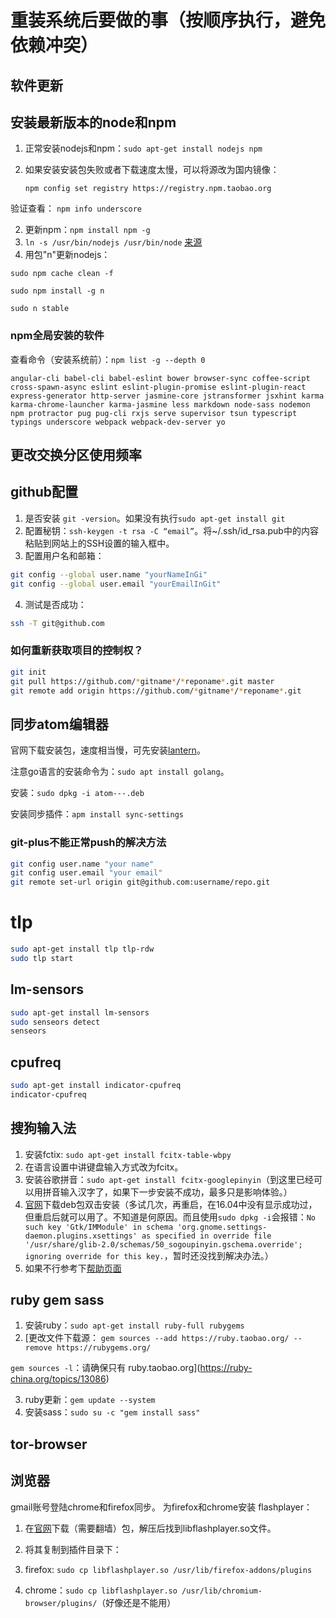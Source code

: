 # 重装系统后要做的事（按顺序执行，避免依赖冲突）

## 软件更新

## 安装最新版本的node和npm

1.  正常安装nodejs和npm：`sudo apt-get install nodejs npm`
2.  如果安装安装包失败或者下载速度太慢，可以将源改为国内镜像：

    `npm config set registry https://registry.npm.taobao.org`

验证查看： `npm info underscore`

2.  更新npm：`npm install npm -g`
3.  `ln -s /usr/bin/nodejs /usr/bin/node` [来源](http://stackoverflow.com/questions/26320901/cannot-install-nodejs-usr-bin-env-node-no-such-file-or-directory)
4.  用包"n"更新nodejs：

  `sudo npm cache clean -f`

  `sudo npm install -g n`

  `sudo n stable`


### npm全局安装的软件

查看命令（安装系统前）：`npm list -g --depth 0`

`angular-cli babel-cli babel-eslint bower browser-sync coffee-script cross-spawn-async eslint eslint-plugin-promise eslint-plugin-react express-generator http-server jasmine-core jstransformer jsxhint karma karma-chrome-launcher karma-jasmine less markdown node-sass nodemon npm protractor pug pug-cli rxjs serve supervisor tsun typescript typings underscore webpack webpack-dev-server yo`

## 更改交换分区使用频率

## github配置

1.  是否安装 `git -version`。如果没有执行`sudo apt-get install git`
2.  配置秘钥：`ssh-keygen -t rsa -C “email”`。将~/.ssh/id_rsa.pub中的内容粘贴到网站上的SSH设置的输入框中。
3.  配置用户名和邮箱：

```bash
git config --global user.name "yourNameInGi"
git config --global user.email "yourEmailInGit"
```

4.  测试是否成功：

```bash
ssh -T git@github.com
```

### 如何重新获取项目的控制权？

```bash
git init
git pull https://github.com/*gitname*/*reponame*.git master
git remote add origin https://github.com/*gitname*/*reponame*.git
```

## 同步atom编辑器

官网下载安装包，速度相当慢，可先安装[lantern](https://github.com/getlantern/lantern/)。

注意go语言的安装命令为：`sudo apt install golang`。

安装：`sudo dpkg -i atom---.deb`

安装同步插件：`apm install sync-settings`

### git-plus不能正常push的解决方法

```bash
git config user.name "your name"
git config user.email "your email"
git remote set-url origin git@github.com:username/repo.git
```

# tlp

```bash
sudo apt-get install tlp tlp-rdw
sudo tlp start
```

## lm-sensors

```bash
sudo apt-get install lm-sensors
sudo senseors detect
senseors
```

## cpufreq

```bash
sudo apt-get install indicator-cpufreq
indicator-cpufreq
```

## 搜狗输入法

1.  安装fctix: `sudo apt-get install fcitx-table-wbpy`
2.  在语言设置中讲键盘输入方式改为fcitx。
3.  安装谷歌拼音：`sudo apt-get install fcitx-googlepinyin`（到这里已经可以用拼音输入汉字了，如果下一步安装不成功，最多只是影响体验。）
4.  [官网](http://pinyin.sogou.com/linux/)下载deb包双击安装（多试几次，再重启，在16.04中没有显示成功过，但重启后就可以用了。不知道是何原因。而且使用`sudo dpkg -i`会报错：`No such key 'Gtk/IMModule' in schema 'org.gnome.settings-daemon.plugins.xsettings' as specified in override file '/usr/share/glib-2.0/schemas/50_sogoupinyin.gschema.override'; ignoring override for this key.`，暂时还没找到解决办法。）
5.  如果不行参考下[帮助页面](http://pinyin.sogou.com/linux/help.php)

## ruby gem sass

1.  安装ruby：`sudo apt-get install ruby-full rubygems`
2.  \[更改文件下载源： `gem sources --add https://ruby.taobao.org/ --remove https://rubygems.org/`

  `gem sources -l`：请确保只有 ruby.taobao.org](<https://ruby-china.org/topics/13086>)

3.  ruby更新：`gem update --system`
4.  安装sass：`sudo su -c "gem install sass"`

## tor-browser

## 浏览器

gmail账号登陆chrome和firefox同步。 为firefox和chrome安装 flashplayer：

1.  在[官网](https://get.adobe.com/flashplayer/?loc=cn)下载（需要翻墙）包，解压后找到libflashplayer.so文件。
2.  将其复制到插件目录下：

3.  firefox: `sudo cp libflashplayer.so /usr/lib/firefox-addons/plugins`
4.  chrome：`sudo cp libflashplayer.so /usr/lib/chromium-browser/plugins/`（好像还是不能用）
